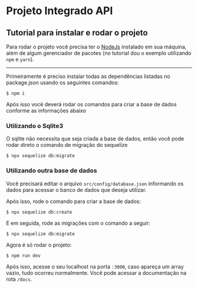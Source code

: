 # Projeto Integrado API

## Tutorial para instalar e rodar o projeto

Para rodar o projeto você precisa ter o [NodeJs](https://nodejs.org/) instalado em sua máquina, além de algum gerenciador de pacotes (no tutorial dou o exemplo utilizando `npm` e `yarn`).

---

Primeiramente é preciso instalar todas as dependências listadas no package.json usando os seguintes comandos:

```
$ npm i
```

Após isso vocẽ deverá rodar os comandos para criar a base de dados conforme as informações abaixo

### Utilizando o Sqlite3

O sqlite não necessita que seja criada a base de dados, então você pode rodar direto o comando de migração do sequelize

```
$ npx sequelize db:migrate
```

### Utilizando outra base de dados

Você precisará editar o arquivo `src/config/database.json` informando os dados para acessar o banco de dados que deseja utilizar.

Após isso, rode o comando para criar a base de dados:

```
$ npx sequelize db:create
```

E em seguida, rode as migrações com o comando a seguir:

```
$ npx sequelize db:migrate
```

Agora é só rodar o projeto:

```
$ npm run dev
```

Após isso, acesse o seu localhost na porta `:3000`, caso apareça um array vazio, tudo ocorreu normalmente. Você pode acessar a documentação na rota `/docs`.
